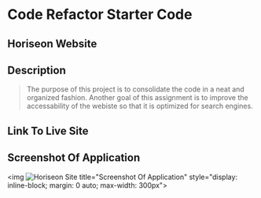 # Code Refactor Starter Code

## Horiseon Website

## Description
>The purpose of this project is to consolidate the code in a neat and organized fashion. Another goal of this assignment is to improve the accessability of the webiste so that it is optimized for search engines. 

## Link To Live Site

## Screenshot Of Application
<img
  ![Horiseon Site](https://courses.bootcampspot.com/courses/3352/files/2566150/preview)
  title="Screenshot Of Application"
  style="display: inline-block; margin: 0 auto; max-width: 300px">
